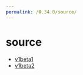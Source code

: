 ```yaml
---
permalink: /0.34.0/source/
---
```


# source



* [v1beta1](v1beta1/index.md)
* [v1beta2](v1beta2/index.md)